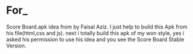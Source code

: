 # For_
Score Board.apk idea from  by Faisal Aziz. I just help to build this Apk from his file(html,css and js).
next i totally build this apk of my won style, yes i asked his permission to use his idea and you see the Score Board Stable Version.
